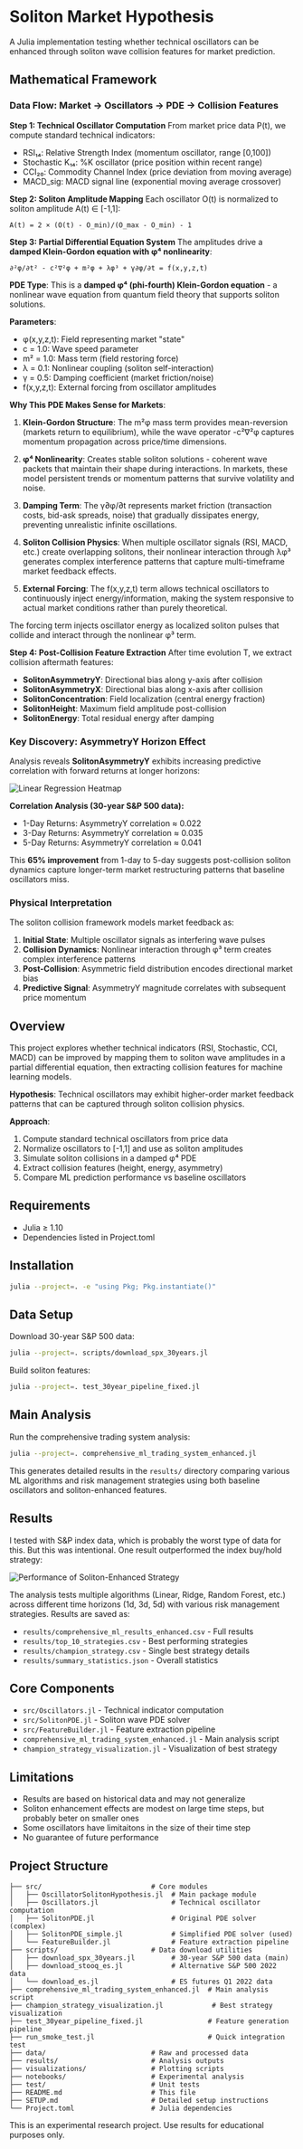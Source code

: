 # Soliton Market Hypothesis

A Julia implementation testing whether technical oscillators can be enhanced through soliton wave collision features for market prediction.

## Mathematical Framework

### Data Flow: Market → Oscillators → PDE → Collision Features

**Step 1: Technical Oscillator Computation**
From market price data P(t), we compute standard technical indicators:
- RSI₁₄: Relative Strength Index (momentum oscillator, range [0,100])
- Stochastic K₁₄: %K oscillator (price position within recent range)  
- CCI₂₀: Commodity Channel Index (price deviation from moving average)
- MACD_sig: MACD signal line (exponential moving average crossover)

**Step 2: Soliton Amplitude Mapping**
Each oscillator O(t) is normalized to soliton amplitude A(t) ∈ [-1,1]:
```
A(t) = 2 × (O(t) - O_min)/(O_max - O_min) - 1
```

**Step 3: Partial Differential Equation System**
The amplitudes drive a **damped Klein-Gordon equation with φ⁴ nonlinearity**:
```
∂²φ/∂t² - c²∇²φ + m²φ + λφ³ + γ∂φ/∂t = f(x,y,z,t)
```

**PDE Type**: This is a **damped φ⁴ (phi-fourth) Klein-Gordon equation** - a nonlinear wave equation from quantum field theory that supports soliton solutions.

**Parameters**:
- φ(x,y,z,t): Field representing market "state"
- c = 1.0: Wave speed parameter
- m² = 1.0: Mass term (field restoring force)
- λ = 0.1: Nonlinear coupling (soliton self-interaction)
- γ = 0.5: Damping coefficient (market friction/noise)
- f(x,y,z,t): External forcing from oscillator amplitudes

**Why This PDE Makes Sense for Markets**:

1. **Klein-Gordon Structure**: The m²φ mass term provides mean-reversion (markets return to equilibrium), while the wave operator -c²∇²φ captures momentum propagation across price/time dimensions.

2. **φ⁴ Nonlinearity**: Creates stable soliton solutions - coherent wave packets that maintain their shape during interactions. In markets, these model persistent trends or momentum patterns that survive volatility and noise.

3. **Damping Term**: The γ∂φ/∂t represents market friction (transaction costs, bid-ask spreads, noise) that gradually dissipates energy, preventing unrealistic infinite oscillations.

4. **Soliton Collision Physics**: When multiple oscillator signals (RSI, MACD, etc.) create overlapping solitons, their nonlinear interaction through λφ³ generates complex interference patterns that capture multi-timeframe market feedback effects.

5. **External Forcing**: The f(x,y,z,t) term allows technical oscillators to continuously inject energy/information, making the system responsive to actual market conditions rather than purely theoretical.

The forcing term injects oscillator energy as localized soliton pulses that collide and interact through the nonlinear φ³ term.

**Step 4: Post-Collision Feature Extraction**
After time evolution T, we extract collision aftermath features:
- **SolitonAsymmetryY**: Directional bias along y-axis after collision
- **SolitonAsymmetryX**: Directional bias along x-axis after collision  
- **SolitonConcentration**: Field localization (central energy fraction)
- **SolitonHeight**: Maximum field amplitude post-collision
- **SolitonEnergy**: Total residual energy after damping

### Key Discovery: AsymmetryY Horizon Effect

Analysis reveals **SolitonAsymmetryY** exhibits increasing predictive correlation with forward returns at longer horizons:

![Linear Regression Heatmap](visualizations/linear_regression_heatmap_comprehensive.png)

**Correlation Analysis (30-year S&P 500 data):**
- 1-Day Returns: AsymmetryY correlation ≈ 0.022
- 3-Day Returns: AsymmetryY correlation ≈ 0.035  
- 5-Day Returns: AsymmetryY correlation ≈ 0.041

This **65% improvement** from 1-day to 5-day suggests post-collision soliton dynamics capture longer-term market restructuring patterns that baseline oscillators miss.

### Physical Interpretation

The soliton collision framework models market feedback as:
1. **Initial State**: Multiple oscillator signals as interfering wave pulses
2. **Collision Dynamics**: Nonlinear interaction through φ³ term creates complex interference patterns
3. **Post-Collision**: Asymmetric field distribution encodes directional market bias
4. **Predictive Signal**: AsymmetryY magnitude correlates with subsequent price momentum

## Overview

This project explores whether technical indicators (RSI, Stochastic, CCI, MACD) can be improved by mapping them to soliton wave amplitudes in a partial differential equation, then extracting collision features for machine learning models.

**Hypothesis**: Technical oscillators may exhibit higher-order market feedback patterns that can be captured through soliton collision physics.

**Approach**: 
1. Compute standard technical oscillators from price data
2. Normalize oscillators to [-1,1] and use as soliton amplitudes
3. Simulate soliton collisions in a damped φ⁴ PDE
4. Extract collision features (height, energy, asymmetry)
5. Compare ML prediction performance vs baseline oscillators

## Requirements

- Julia ≥ 1.10
- Dependencies listed in Project.toml

## Installation

```bash
julia --project=. -e "using Pkg; Pkg.instantiate()"
```

## Data Setup

Download 30-year S&P 500 data:
```bash
julia --project=. scripts/download_spx_30years.jl
```

Build soliton features:
```bash
julia --project=. test_30year_pipeline_fixed.jl
```

## Main Analysis

Run the comprehensive trading system analysis:
```bash
julia --project=. comprehensive_ml_trading_system_enhanced.jl
```

This generates detailed results in the `results/` directory comparing various ML algorithms and risk management strategies using both baseline oscillators and soliton-enhanced features.

## Results

I tested with S&P index data, which is probably the worst type of data for this. But this was intentional. One result outperformed the index buy/hold strategy:

![Performance of Soliton-Enhanced Strategy](champion_soliton_strategy_performance.png)



The analysis tests multiple algorithms (Linear, Ridge, Random Forest, etc.) across different time horizons (1d, 3d, 5d) with various risk management strategies. Results are saved as:

- `results/comprehensive_ml_results_enhanced.csv` - Full results
- `results/top_10_strategies.csv` - Best performing strategies  
- `results/champion_strategy.csv` - Single best strategy details
- `results/summary_statistics.json` - Overall statistics

## Core Components

- `src/Oscillators.jl` - Technical indicator computation
- `src/SolitonPDE.jl` - Soliton wave PDE solver
- `src/FeatureBuilder.jl` - Feature extraction pipeline
- `comprehensive_ml_trading_system_enhanced.jl` - Main analysis script
- `champion_strategy_visualization.jl` - Visualization of best strategy

## Limitations

- Results are based on historical data and may not generalize
- Soliton enhancement effects are modest on large time steps, but probably beter on smaller ones
- Some oscillators have limitaitons in the size of their time step
- No guarantee of future performance

## Project Structure

```
├── src/                           # Core modules
│   ├── OscillatorSolitonHypothesis.jl  # Main package module
│   ├── Oscillators.jl                  # Technical oscillator computation
│   ├── SolitonPDE.jl                   # Original PDE solver (complex)
│   ├── SolitonPDE_simple.jl            # Simplified PDE solver (used)
│   └── FeatureBuilder.jl               # Feature extraction pipeline
├── scripts/                       # Data download utilities
│   ├── download_spx_30years.jl         # 30-year S&P 500 data (main)
│   ├── download_stooq_es.jl            # Alternative S&P 500 2022 data
│   └── download_es.jl                  # ES futures Q1 2022 data
├── comprehensive_ml_trading_system_enhanced.jl  # Main analysis script
├── champion_strategy_visualization.jl            # Best strategy visualization
├── test_30year_pipeline_fixed.jl                # Feature generation pipeline
├── run_smoke_test.jl                            # Quick integration test
├── data/                          # Raw and processed data
├── results/                       # Analysis outputs
├── visualizations/                # Plotting scripts
├── notebooks/                     # Experimental analysis
├── test/                          # Unit tests
├── README.md                      # This file
├── SETUP.md                       # Detailed setup instructions
└── Project.toml                   # Julia dependencies
```

This is an experimental research project. Use results for educational purposes only. 